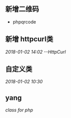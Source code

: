 
## 新增二维码
* phpqrcode


## 新增 httpcurl类
*2018-01-02 14:02 --HttpCurl*

## 自定义类
*2018-01-02 10:30*

## yang
*class for php*

